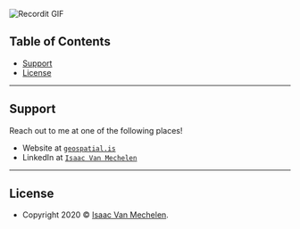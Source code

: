 

![Recordit GIF](http://g.recordit.co/zd10xpz2qI.gif)

<!--
### Hi there 👋
**vanmeciv/vanmeciv** is a ✨ _special_ ✨ repository because its `README.md` (this file) appears on your GitHub profile.

Here are some ideas to get you started:

- 🔭 I’m currently working on ...
- 🌱 I’m currently learning ...
- 👯 I’m looking to collaborate on ...
- 🤔 I’m looking for help with ...
- 💬 Ask me about ...
- 📫 How to reach me: ...
- 😄 Pronouns: ...
- ⚡ Fun fact: ...




- [Features](#features)
- [Contributing](#contributing)
- [Team](#team)
- [FAQ](#faq)

-->

## Table of Contents
- [Support](#support)
- [License](#license)

---

## Support

Reach out to me at one of the following places!

- Website at <a href="https://geospatial.is" target="_blank">`geospatial.is`</a>
- LinkedIn at <a href="https://www.linkedin.com/in/isaac-vanmechelen/" target="_blank">`Isaac Van Mechelen`</a>

---

## License

- Copyright 2020 © <a href="https://geospatial.is" target="_blank">Isaac Van Mechelen</a>.
